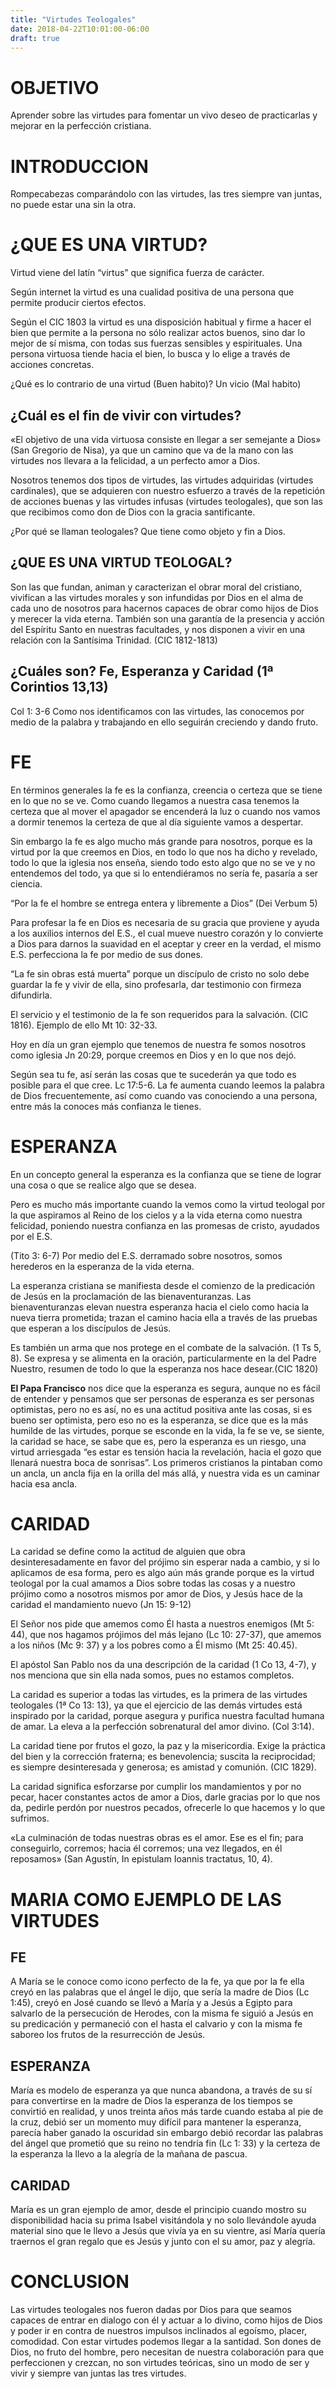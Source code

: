 ```yaml
---
title: "Virtudes Teologales"
date: 2018-04-22T10:01:00-06:00
draft: true
---
```


# OBJETIVO

Aprender sobre las virtudes para fomentar un vivo deseo de practicarlas y mejorar en la perfección cristiana.

# INTRODUCCION

Rompecabezas comparándolo con las virtudes, las tres siempre van juntas, no puede estar una sin la otra.

# ¿QUE ES UNA VIRTUD?

Virtud viene del latín “virtus” que significa fuerza de carácter.

Según internet la virtud es una cualidad positiva de una persona que permite producir ciertos efectos.

Según el CIC 1803 la virtud es una disposición habitual y firme a hacer el bien que permite a la persona no sólo realizar actos buenos, sino dar lo mejor de sí misma, con todas sus fuerzas sensibles y espirituales. Una persona virtuosa tiende hacia el bien, lo busca y lo elige a través de acciones concretas.

¿Qué es lo contrario de una virtud (Buen habito)? Un vicio (Mal habito)

## ¿Cuál es el fin de vivir con virtudes? 

«El objetivo de una vida virtuosa consiste en llegar a ser semejante a Dios» (San Gregorio de Nisa), ya que un camino que va de la mano con las virtudes nos llevara a la felicidad, a un perfecto amor a Dios.

Nosotros tenemos dos tipos de virtudes, las virtudes adquiridas (virtudes cardinales), que se adquieren con nuestro esfuerzo a través de la repetición de acciones buenas y las virtudes infusas (virtudes teologales), que son las que recibimos como don de Dios con la gracia santificante.

¿Por qué se llaman teologales? Que tiene como objeto y fin a Dios.

## ¿QUE ES UNA VIRTUD TEOLOGAL?

Son las que fundan, animan y caracterizan el obrar moral del cristiano, vivifican a las virtudes morales y son infundidas por Dios en el alma de cada uno de nosotros para hacernos capaces de obrar como hijos de Dios y merecer la vida eterna. También son una garantía de la presencia y acción del Espíritu Santo en nuestras facultades, y nos disponen a vivir en una relación con la Santísima Trinidad. (CIC 1812-1813)

## ¿Cuáles son? Fe, Esperanza y Caridad (1ª Corintios 13,13)

Col 1: 3-6	Como nos identificamos con las virtudes, las conocemos por medio de la palabra y trabajando en ello seguirán creciendo y dando fruto.

# FE

En términos generales la fe es la confianza, creencia o certeza que se tiene en lo que no se ve. Como cuando llegamos a nuestra casa tenemos la certeza que al mover el apagador se encenderá la luz o cuando nos vamos a dormir tenemos la certeza de que al día siguiente vamos a despertar.

Sin embargo la fe es algo mucho más grande para nosotros, porque es la virtud por la que creemos en Dios, en todo lo que nos ha dicho y revelado, todo lo que la iglesia nos enseña, siendo todo esto algo que no se ve y no entendemos del todo, ya que si lo entendiéramos no sería fe, pasaría a ser ciencia.

“Por la fe el hombre se entrega entera y libremente a Dios” (Dei Verbum 5)

Para profesar la fe en Dios es necesaria de su gracia que proviene y ayuda a los auxilios internos del E.S., el cual mueve nuestro corazón y lo convierte a Dios para darnos la suavidad en el aceptar y creer en la verdad, el mismo E.S. perfecciona la fe por medio de sus dones.

“La fe sin obras está muerta” porque un discípulo de cristo no solo debe guardar la fe y vivir de ella, sino profesarla, dar testimonio con firmeza difundirla.

El servicio y el testimonio de la fe son requeridos para la salvación. (CIC 1816). Ejemplo de ello Mt 10: 32-33.

Hoy en día un gran ejemplo que tenemos de nuestra fe somos nosotros como iglesia Jn 20:29, porque creemos en Dios y en lo que nos dejó.

Según sea tu fe, así serán las cosas que te sucederán ya que todo es posible para el que cree.  Lc 17:5-6. La fe aumenta cuando leemos la palabra de Dios frecuentemente, así como cuando vas conociendo a una persona, entre más la conoces más confianza le tienes.

# ESPERANZA

En un concepto general la esperanza es la confianza que se tiene de lograr una cosa o que se realice algo que se desea.

Pero es mucho más importante cuando la vemos como la virtud teologal por la que aspiramos al Reino de los cielos y a la vida eterna como nuestra felicidad, poniendo nuestra confianza en las promesas de cristo, ayudados por el E.S.

(Tito 3: 6-7) Por medio del E.S. derramado sobre nosotros, somos herederos en la esperanza de la vida eterna.

La esperanza cristiana se manifiesta desde el comienzo de la predicación de Jesús en la proclamación de las bienaventuranzas. Las bienaventuranzas elevan nuestra esperanza hacia el cielo como hacia la nueva tierra prometida; trazan el camino hacia ella a través de las pruebas que esperan a los discípulos de Jesús.

Es también un arma que nos protege en el combate de la salvación. (1 Ts 5, 8). Se expresa y se alimenta en la oración, particularmente en la del Padre Nuestro, resumen de todo lo que la esperanza nos hace desear.(CIC 1820)

<b>El Papa Francisco</b> nos dice que la esperanza es segura, aunque no es fácil de entender y pensamos que ser personas de esperanza es ser personas optimistas,  pero no es así, no es una actitud positiva ante las cosas, si es bueno ser optimista, pero eso no es la esperanza, se dice que es la más humilde de las virtudes, porque se esconde en la vida, la fe se ve, se siente, la caridad se hace, se sabe que es, pero la esperanza es un riesgo, una virtud arriesgada “es estar es tensión hacia la revelación, hacia el gozo que llenará nuestra boca de sonrisas”. Los primeros cristianos la pintaban como un ancla, un ancla fija en la orilla del más allá, y nuestra vida es un caminar hacia esa ancla. 

# CARIDAD

La caridad se define como la actitud de alguien que obra desinteresadamente en favor del prójimo sin esperar nada a cambio, y si lo aplicamos de esa forma, pero es algo aún más grande porque  es la virtud teologal por la cual amamos a Dios sobre todas las cosas y a nuestro prójimo como a nosotros mismos por amor de Dios, y Jesús hace de la caridad el mandamiento nuevo (Jn 15: 9-12)

El Señor nos pide que amemos como Él hasta a nuestros enemigos (Mt 5: 44), que nos hagamos prójimos del más lejano (Lc 10: 27-37), que amemos a los niños (Mc 9: 37) y a los pobres como a Él mismo (Mt 25: 40.45).

El apóstol San Pablo nos da una descripción de la caridad (1 Co 13, 4-7), y nos menciona que sin ella nada somos, pues no estamos completos.

La caridad es superior a todas las virtudes, es la primera de las virtudes teologales (1ª Co 13: 13), ya que el ejercicio de las demás virtudes está inspirado por la caridad, porque asegura y purifica nuestra facultad humana de amar. La eleva a la perfección sobrenatural del amor divino. (Col 3:14).

La caridad tiene por frutos el gozo, la paz y la misericordia. Exige la práctica del bien y la corrección fraterna; es benevolencia; suscita la reciprocidad; es siempre desinteresada y generosa; es amistad y comunión. (CIC 1829).

La caridad significa esforzarse por cumplir los mandamientos y por no pecar, hacer constantes actos de amor a Dios, darle gracias por lo que nos da, pedirle perdón por nuestros pecados, ofrecerle lo que hacemos  y lo que sufrimos. 

«La culminación de todas nuestras obras es el amor. Ese es el fin; para conseguirlo, corremos; hacia él corremos; una vez llegados, en él reposamos» (San Agustín, In epistulam Ioannis tractatus, 10, 4).

# MARIA COMO EJEMPLO DE LAS VIRTUDES

## FE

A María se le conoce como icono perfecto de la fe, ya que por la fe ella creyó en las palabras que el ángel le dijo, que sería la madre de Dios (Lc 1:45), creyó en José cuando se llevó a María y a Jesús a Egipto para salvarlo de la persecución de Herodes, con la misma fe siguió a Jesús en su predicación y permaneció con el hasta el calvario y con la misma fe saboreo los frutos de la resurrección de Jesús.

## ESPERANZA

María es modelo de esperanza ya que nunca abandona, a través de su sí para convertirse en la madre de Dios la esperanza de los tiempos se convirtió en realidad, y unos treinta años más tarde cuando estaba al pie de la cruz, debió ser un momento muy difícil para mantener la esperanza, parecía haber ganado la oscuridad sin embargo debió recordar las palabras del ángel que prometió que su reino no tendría fin (Lc 1: 33) y la certeza de la esperanza la llevo a la alegría de la mañana de pascua.

## CARIDAD

María es un gran ejemplo de amor, desde el principio cuando mostro su disponibilidad hacia su prima Isabel visitándola y no solo llevándole ayuda material sino que le llevo a Jesús que vivía ya en su vientre, así María quería traernos el gran regalo que es Jesús y junto con el su amor, paz y alegría.

# CONCLUSION

Las virtudes teologales nos fueron dadas por Dios para que seamos capaces de entrar en dialogo con él y actuar a lo divino, como hijos de Dios y poder ir en contra de nuestros impulsos inclinados al egoísmo, placer, comodidad. Con estar virtudes podemos llegar a la santidad. Son dones de Dios, no fruto del hombre, pero necesitan de nuestra colaboración para que perfeccionen y crezcan, no son virtudes teóricas, sino un modo de ser y vivir y siempre van juntas las tres virtudes.

